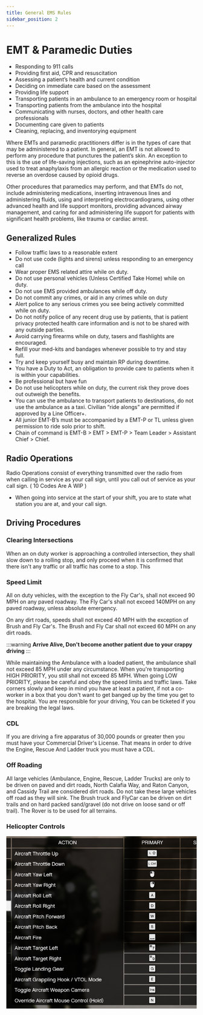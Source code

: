 ```yaml
---
title: General EMS Rules
sidebar_position: 2
---
```


# EMT & Paramedic Duties

- Responding to 911 calls
- Providing first aid, CPR and resuscitation
- Assessing a patient’s health and current condition
- Deciding on immediate care based on the assessment
- Providing life support
- Transporting patients in an ambulance to an emergency room or hospital
- Transporting patients from the ambulance into the hospital
- Communicating with nurses, doctors, and other health care professionals
- Documenting care given to patients
- Cleaning, replacing, and inventorying equipment

Where EMTs and paramedic practitioners differ is in the types of care that may be administered to a patient. In general, an EMT is not allowed to perform any procedure that punctures the patient’s skin. An exception to this is the use of life-saving injections, such as an epinephrine auto-injector used to treat anaphylaxis from an allergic reaction or the medication used to reverse an overdose caused by opioid drugs.

Other procedures that paramedics may perform, and that EMTs do not, include administering medications, inserting intravenous lines and administering fluids, using and interpreting electrocardiograms, using other advanced health and life support monitors, providing advanced airway management, and caring for and administering life support for patients with significant health problems, like trauma or cardiac arrest.


## Generalized Rules

- Follow traffic laws to a reasonable extent
- Do not use code (lights and sirens) unless responding to an emergency call
- Wear proper EMS related attire while on duty.
- Do not use personal vehicles (Unless Certified Take Home) while on duty.
- Do not use EMS provided ambulances while off duty.
- Do not commit any crimes, or aid in any crimes while on duty
- Alert police to any serious crimes you see being actively committed while on duty.
- Do not notify police of any recent drug use by patients, that is patient privacy protected health care information and is not to be shared with any outside parties.
- Avoid carrying firearms while on duty, tasers and flashlights are encouraged.
- Refill your med-kits and bandages whenever possible to try and stay full.
- Try and keep yourself busy and maintain RP during downtime.
- You have a Duty to Act, an obligation to provide care to patients when it is within your capabilities.
- Be professional but have fun
- Do not use helicopters while on duty, the current risk they prove does out outweigh the benefits.
- You can use the ambulance to transport patients to destinations, do not use the ambulance as a taxi. Civilian “ride alongs” are permitted if approved by a Line Officer+.
- All junior EMT-B’s must be accompanied by a EMT-P or TL unless given permission to ride solo prior to shift.
- Chain of command is EMT-B > EMT > EMT-P > Team Leader > Assistant Chief > Chief.

## Radio Operations
Radio Operations consist of everything transmitted over the radio from when calling in service as your call sign, until you call out of service as your call sign. ( 10 Codes Are A WIP ) 
- When going into service at the start of your shift, you are to state what station you are at, and your call sign. 


## Driving Procedures

### Clearing Intersections
When an on duty worker is approaching a controlled intersection, they shall slow down to a rolling stop, and only proceed when it is confirmed that there isn't any traffic or all traffic has come to a stop. This

### Speed Limit
All on duty vehicles, with the exception to the Fly Car's, shall not exceed 90 MPH on any paved roadway. The Fly Car's shall not exceed 140MPH on any paved roadway, unless absolute emergency.

On any dirt roads, speeds shall not exceed 40 MPH with the exception of Brush and Fly Car's. The Brush and Fly Car shall not exceed 60 MPH on any dirt roads.

:::warning
**Arrive Alive, Don't become another patient due to your crappy driving**
:::

While maintaining the Ambulance with a loaded patient, the ambulance shall not exceed 85 MPH under any circumstance. When you're transporting HIGH PRIORITY, you still shall not exceed 85 MPH. When going LOW PRIORITY, please be careful and obey the speed limits and traffic laws. Take corners slowly and keep in mind you have at least a patient, if not a co-worker in a box that you don't want to get banged up by the time you get to the hospital. You are responsible for your driving, You can be ticketed if you are breaking the legal laws.


### CDL

If you are driving a fire apparatus of 30,000 pounds or greater then you must have your Commercial Driver's License. That means in order to drive the Engine, Rescue And Ladder truck you must have a CDL.

### Off Roading

All large vehicles (Ambulance, Engine, Rescue, Ladder Trucks) are only to be driven on paved and dirt roads, North Calafia Way, and Raton Canyon, and Cassidy Trail are considered dirt roads. Do not take these large vehicles off road as they will sink. The Brush truck and FlyCar can be driven on dirt trails and on hard packed sand/gravel (do not drive on loose sand or off trail). The Rover is to be used for all terrains. 



### Helicopter Controls
![logo](./helicopterControls.png)